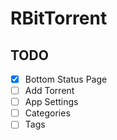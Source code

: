 # RBitTorrent

## TODO

- [x] Bottom Status Page
- [ ] Add Torrent
- [ ] App Settings
- [ ] Categories
- [ ] Tags
